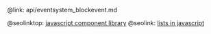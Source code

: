 @link: api/eventsystem_blockevent.md

@seolinktop: [javascript component library](https://webix.com)
@seolink: [lists in javascript](https://webix.com/widget/list/)
